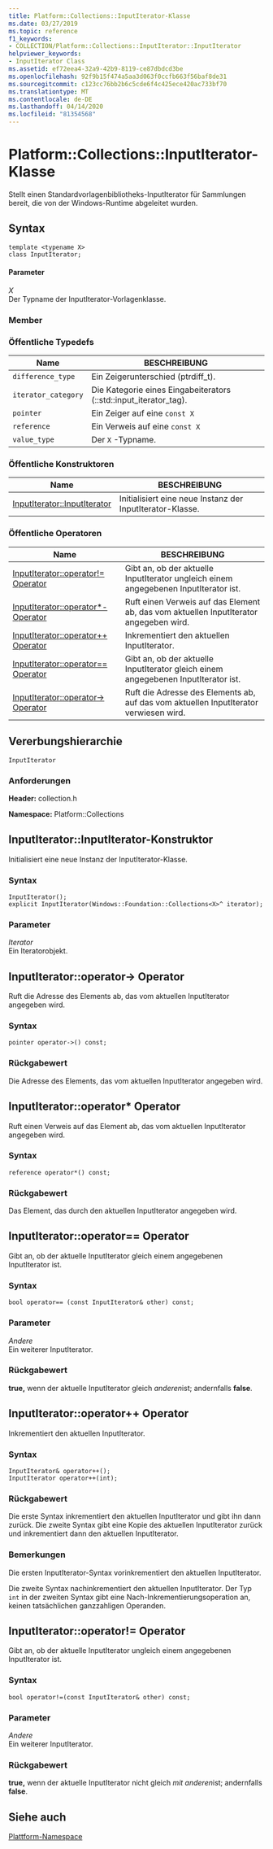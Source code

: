 ```yaml
---
title: Platform::Collections::InputIterator-Klasse
ms.date: 03/27/2019
ms.topic: reference
f1_keywords:
- COLLECTION/Platform::Collections::InputIterator::InputIterator
helpviewer_keywords:
- InputIterator Class
ms.assetid: ef72eea4-32a9-42b9-8119-ce87dbdcd3be
ms.openlocfilehash: 92f9b15f474a5aa3d063f0ccfb663f56baf8de31
ms.sourcegitcommit: c123cc76bb2b6c5cde6f4c425ece420ac733bf70
ms.translationtype: MT
ms.contentlocale: de-DE
ms.lasthandoff: 04/14/2020
ms.locfileid: "81354568"
---
```

# <a name="platformcollectionsinputiterator-class"></a>Platform::Collections::InputIterator-Klasse

Stellt einen Standardvorlagenbibliotheks-InputIterator für Sammlungen bereit, die von der Windows-Runtime abgeleitet wurden.

## <a name="syntax"></a>Syntax

```
template <typename X>
class InputIterator;
```

#### <a name="parameters"></a>Parameter

*X*<br/>
Der Typname der InputIterator-Vorlagenklasse.

### <a name="members"></a>Member

### <a name="public-typedefs"></a>Öffentliche Typedefs

|Name|BESCHREIBUNG|
|----------|-----------------|
|`difference_type`|Ein Zeigerunterschied (ptrdiff_t).|
|`iterator_category`|Die Kategorie eines Eingabeiterators (::std::input_iterator_tag).|
|`pointer`|Ein Zeiger auf eine `const X`|
|`reference`|Ein Verweis auf eine `const X`|
|`value_type`|Der `X` -Typname.|

### <a name="public-constructors"></a>Öffentliche Konstruktoren

|Name|BESCHREIBUNG|
|----------|-----------------|
|[InputIterator::InputIterator](#ctor)|Initialisiert eine neue Instanz der InputIterator-Klasse.|

### <a name="public-operators"></a>Öffentliche Operatoren

|Name|BESCHREIBUNG|
|----------|-----------------|
|[InputIterator::operator!= Operator](#operator-inequality)|Gibt an, ob der aktuelle InputIterator ungleich einem angegebenen InputIterator ist.|
|[InputIterator::operator*-Operator](#operator-dereference)|Ruft einen Verweis auf das Element ab, das vom aktuellen InputIterator angegeben wird.|
|[InputIterator::operator++ Operator](#operator-increment)|Inkrementiert den aktuellen InputIterator.|
|[InputIterator::operator== Operator](#operator-equality)|Gibt an, ob der aktuelle InputIterator gleich einem angegebenen InputIterator ist.|
|[InputIterator::operator-> Operator](#operator-arrow)|Ruft die Adresse des Elements ab, auf das vom aktuellen InputIterator verwiesen wird.|

## <a name="inheritance-hierarchy"></a>Vererbungshierarchie

`InputIterator`

### <a name="requirements"></a>Anforderungen

**Header:** collection.h

**Namespace:** Platform::Collections

## <a name="inputiteratorinputiterator-constructor"></a><a name="ctor"></a>InputIterator::InputIterator-Konstruktor

Initialisiert eine neue Instanz der InputIterator-Klasse.

### <a name="syntax"></a>Syntax

```
InputIterator();
explicit InputIterator(Windows::Foundation::Collections<X>^ iterator);
```

### <a name="parameters"></a>Parameter

*Iterator*<br/>
Ein Iteratorobjekt.

## <a name="inputiteratoroperator-gt-operator"></a><a name="operator-arrow"></a>InputIterator::operator-&gt; Operator

Ruft die Adresse des Elements ab, das vom aktuellen InputIterator angegeben wird.

### <a name="syntax"></a>Syntax

```
pointer operator->() const;
```

### <a name="return-value"></a>Rückgabewert

Die Adresse des Elements, das vom aktuellen InputIterator angegeben wird.

## <a name="inputiteratoroperator-operator"></a><a name="operator-dereference"></a>InputIterator::operator\* Operator

Ruft einen Verweis auf das Element ab, das vom aktuellen InputIterator angegeben wird.

### <a name="syntax"></a>Syntax

```
reference operator*() const;
```

### <a name="return-value"></a>Rückgabewert

Das Element, das durch den aktuellen InputIterator angegeben wird.

## <a name="inputiteratoroperator-operator"></a><a name="operator-equality"></a>InputIterator::operator== Operator

Gibt an, ob der aktuelle InputIterator gleich einem angegebenen InputIterator ist.

### <a name="syntax"></a>Syntax

```
bool operator== (const InputIterator& other) const;
```

### <a name="parameters"></a>Parameter

*Andere*<br/>
Ein weiterer InputIterator.

### <a name="return-value"></a>Rückgabewert

**true,** wenn der aktuelle InputIterator gleich *anderen*ist; andernfalls **false**.

## <a name="inputiteratoroperator-operator"></a><a name="operator-increment"></a>InputIterator::operator++ Operator

Inkrementiert den aktuellen InputIterator.

### <a name="syntax"></a>Syntax

```
InputIterator& operator++();
InputIterator operator++(int);
```

### <a name="return-value"></a>Rückgabewert

Die erste Syntax inkrementiert den aktuellen InputIterator und gibt ihn dann zurück. Die zweite Syntax gibt eine Kopie des aktuellen InputIterator zurück und inkrementiert dann den aktuellen InputIterator.

### <a name="remarks"></a>Bemerkungen

Die ersten InputIterator-Syntax vorinkrementiert den aktuellen InputIterator.

Die zweite Syntax nachinkrementiert den aktuellen InputIterator. Der Typ `int` in der zweiten Syntax gibt eine Nach-Inkrementierungsoperation an, keinen tatsächlichen ganzzahligen Operanden.

## <a name="inputiteratoroperator-operator"></a><a name="operator-inequality"></a>InputIterator::operator!= Operator

Gibt an, ob der aktuelle InputIterator ungleich einem angegebenen InputIterator ist.

### <a name="syntax"></a>Syntax

```
bool operator!=(const InputIterator& other) const;
```

### <a name="parameters"></a>Parameter

*Andere*<br/>
Ein weiterer InputIterator.

### <a name="return-value"></a>Rückgabewert

**true,** wenn der aktuelle InputIterator nicht gleich *mit anderen*ist; andernfalls **false**.

## <a name="see-also"></a>Siehe auch

[Plattform-Namespace](platform-namespace-c-cx.md)
